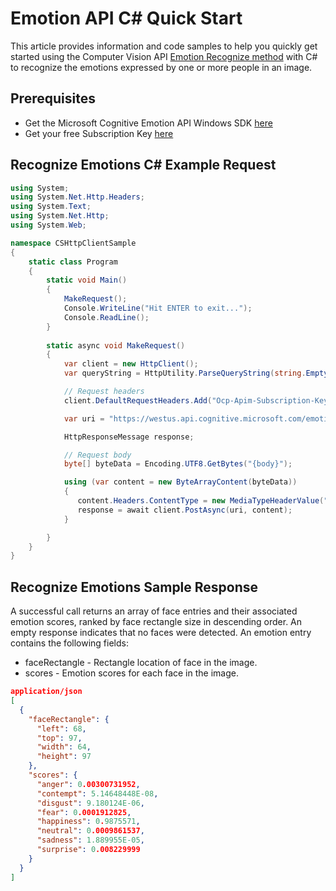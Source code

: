 <!-- 
NavPath: Emotion API/Quick Starts
LinkLabel: C# Quick Start
Url: Emotion-api/documentation/QuickStarts/CSharp
Weight: 75
-->

# Emotion API C# Quick Start
This article provides information and code samples to help you quickly get started using the Computer Vision API [Emotion Recognize method](https://dev.projectoxford.ai/docs/services/5639d931ca73072154c1ce89/operations/563b31ea778daf121cc3a5fa) with C# to recognize the emotions expressed by one or more people in an image. 

## Prerequisites
* Get the Microsoft Cognitive Emotion API Windows SDK [here](https://www.nuget.org/packages/Microsoft.ProjectOxford.Emotion/)
* Get your free Subscription Key [here](https://www.microsoft.com/cognitive-services/en-us/sign-up)

## Recognize Emotions C# Example Request

```c#
using System;
using System.Net.Http.Headers;
using System.Text;
using System.Net.Http;
using System.Web;

namespace CSHttpClientSample
{
    static class Program
    {
        static void Main()
        {
            MakeRequest();
            Console.WriteLine("Hit ENTER to exit...");
            Console.ReadLine();
        }
        
        static async void MakeRequest()
        {
            var client = new HttpClient();
            var queryString = HttpUtility.ParseQueryString(string.Empty);

            // Request headers
            client.DefaultRequestHeaders.Add("Ocp-Apim-Subscription-Key", "{subscription key}");

            var uri = "https://westus.api.cognitive.microsoft.com/emotion/v1.0/recognize?" + queryString;

            HttpResponseMessage response;

            // Request body
            byte[] byteData = Encoding.UTF8.GetBytes("{body}");

            using (var content = new ByteArrayContent(byteData))
            {
               content.Headers.ContentType = new MediaTypeHeaderValue("< your content type, i.e. application/json >");
               response = await client.PostAsync(uri, content);
            }

        }
    }
}	

```

## Recognize Emotions Sample Response
A successful call returns an array of face entries and their associated emotion scores, ranked by face rectangle size in descending order. An empty response indicates that no faces were detected. An emotion entry contains the following fields:
* faceRectangle - Rectangle location of face in the image.
* scores - Emotion scores for each face in the image. 

```json
application/json 
[
  {
    "faceRectangle": {
      "left": 68,
      "top": 97,
      "width": 64,
      "height": 97
    },
    "scores": {
      "anger": 0.00300731952,
      "contempt": 5.14648448E-08,
      "disgust": 9.180124E-06,
      "fear": 0.0001912825,
      "happiness": 0.9875571,
      "neutral": 0.0009861537,
      "sadness": 1.889955E-05,
      "surprise": 0.008229999
    }
  }
]
